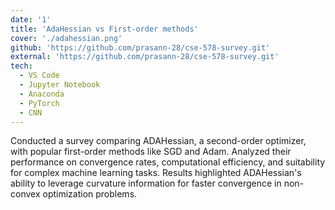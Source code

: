 ```yaml
---
date: '1'
title: 'AdaHessian vs First-order methods'
cover: './adahessian.png'
github: 'https://github.com/prasann-28/cse-578-survey.git'
external: 'https://github.com/prasann-28/cse-578-survey.git'
tech:
  - VS Code
  - Jupyter Notebook
  - Anaconda
  - PyTorch
  - CNN
---
```


Conducted a survey comparing ADAHessian, a second-order optimizer, with popular first-order methods like SGD and Adam. Analyzed their performance on convergence rates, computational efficiency, and suitability for complex machine learning tasks. Results highlighted ADAHessian's ability to leverage curvature information for faster convergence in non-convex optimization problems.